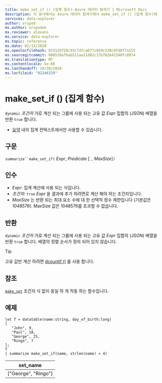 ```yaml
---
title: make_set_if () (집계 함수)-Azure 데이터 탐색기 | Microsoft Docs
description: 이 문서에서는 Azure 데이터 탐색기에서 make_set_if () (집계 함수)에 대해 설명 합니다.
services: data-explorer
author: orspod
ms.author: orspodek
ms.reviewer: alexans
ms.service: data-explorer
ms.topic: reference
ms.date: 02/13/2020
ms.openlocfilehash: 8fd126728c93cfdfca677c059c338c9fd8f7a155
ms.sourcegitcommit: 608539af6ab511aa11d82c17b782641340fc8974
ms.translationtype: MT
ms.contentlocale: ko-KR
ms.lasthandoff: 10/20/2020
ms.locfileid: "92246329"
---
```

# <a name="make_set_if-aggregation-function"></a>make_set_if () (집계 함수)

`dynamic` *조건자* 가로 계산 되는 그룹에 사용 되는 고유 값 *Expr* 집합의 (JSON) 배열을 반환 `true` 합니다.

* [요약](summarizeoperator.md) 내의 집계 컨텍스트에서만 사용할 수 있습니다.

## <a name="syntax"></a>구문

`summarize``make_set_if(` *Expr*, *Predicate* [ `,` *MaxSize*]`)`

## <a name="arguments"></a>인수

* *Expr*: 집계 계산에 사용 되는 식입니다.
* *조건자*: `true` *Expr* 을 결과에 추가 하려면로 계산 해야 하는 조건자입니다.
* *MaxSize* 는 반환 되는 최대 요소 수에 대 한 선택적 정수 제한입니다 (기본값은 *1048576*). MaxSize 값은 1048576를 초과할 수 없습니다.

## <a name="returns"></a>반환

`dynamic` *조건자* 가로 계산 되는 그룹에 사용 되는 고유 값 *Expr* 집합의 (JSON) 배열을 반환 `true` 합니다.
배열의 정렬 순서가 정의 되어 있지 않습니다.

> [!TIP]
> 고유 값만 계산 하려면 [dcountif ()](dcountif-aggfunction.md) 를 사용 합니다.

## <a name="see-also"></a>참조

[`make_set`](./makeset-aggfunction.md) 조건자 식 없이 동일 하 게 작동 하는 함수입니다.

## <a name="example"></a>예제

```kusto
let T = datatable(name:string, day_of_birth:long)
[
   "John", 9,
   "Paul", 18,
   "George", 25,
   "Ringo", 7
];
T
| summarize make_set_if(name, strlen(name) > 4)
```

|set_name|
|----|
|["George", "Ringo"]|